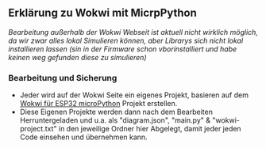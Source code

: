 ## Erklärung zu Wokwi mit MicrpPython
*Bearbeitung außerhalb der Wokwi Webseit ist aktuell nicht wirklich möglich, da wir zwar alles lokal Simulieren können, aber Librarys sich nicht lokal installieren lassen (sin in der Firmware schon vborinstalliert und habe keinen weg gefunden diese zu simulieren)*

### Bearbeitung und Sicherung
- Jeder wird auf der Wokwi Seite ein eigenes Projekt, basieren auf dem [Wokwi für ESP32 microPython](https://wokwi.com/projects/334090875207418452) Projekt erstellen.
- Diese Eigenen Projekte werden dann nach dem Bearbeiten Herruntergeladen und u.a. als "diagram.json", "main.py" & "wokwi-project.txt" in den jeweilige Ordner hier Abgelegt, damit jeder jeden Code einsehen und übernehmen kann.
  
